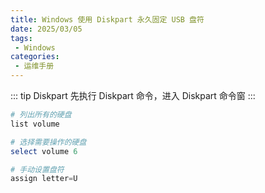 ```yaml
---
title: Windows 使用 Diskpart 永久固定 USB 盘符
date: 2025/03/05
tags:
 - Windows
categories:
 - 运维手册
---
```


::: tip Diskpart
先执行 Diskpart 命令，进入 Diskpart 命令窗
:::

```powershell
# 列出所有的硬盘
list volume

# 选择需要操作的硬盘
select volume 6

# 手动设置盘符
assign letter=U
```

